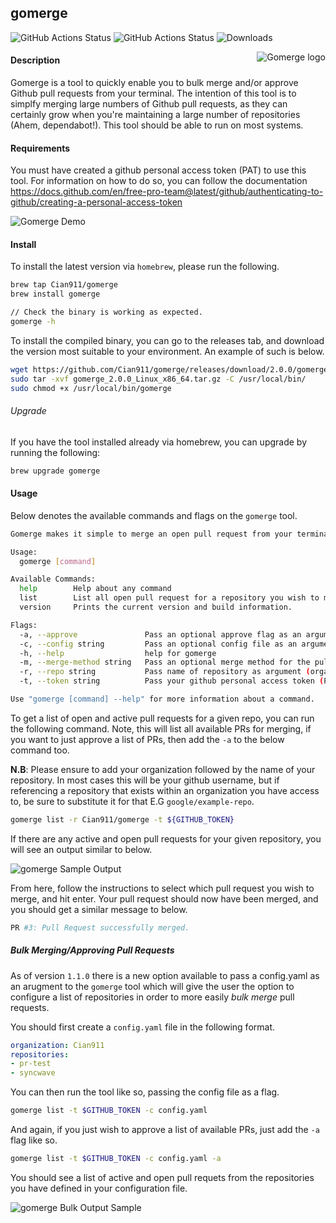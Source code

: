 ## gomerge
![GitHub Actions Status](https://github.com/Cian911/gomerge/workflows/Release/badge.svg) ![GitHub Actions Status](https://github.com/Cian911/gomerge/workflows/Test/badge.svg) ![Downloads](https://img.shields.io/github/downloads/cian911/gomerge/total.svg)

<p align="center">
  <img style="float: right;" src="sample/gomerge-gopher.png" alt="Gomerge logo"/>
</p>

#### Description
Gomerge is a tool to quickly enable you to bulk merge and/or approve Github pull requests from your terminal. The intention of this tool is to simplfy merging large numbers of Github pull requests, as they can certainly grow when you're maintaining a large number of repositories (Ahem, dependabot!). This tool should be able to run on most systems.

#### Requirements

You must have created a github personal access token (PAT) to use this tool. For information on how to do so, you can follow the documentation https://docs.github.com/en/free-pro-team@latest/github/authenticating-to-github/creating-a-personal-access-token

![Gomerge Demo](https://i.imgur.com/2vX6ty3.gif)

#### Install 

To install the latest version via `homebrew`, please run the following.

```bash
brew tap Cian911/gomerge
brew install gomerge

// Check the binary is working as expected.
gomerge -h
```

To install the compiled binary, you can go to the releases tab, and download the version most suitable to your environment. An example of such is below.

```bash
wget https://github.com/Cian911/gomerge/releases/download/2.0.0/gomerge_2.0.0_Linux_x86_64.tar.gz
sudo tar -xvf gomerge_2.0.0_Linux_x86_64.tar.gz -C /usr/local/bin/
sudo chmod +x /usr/local/bin/gomerge
```

###### Upgrade

If you have the tool installed already via homebrew, you can upgrade by running the following:
```bash
brew upgrade gomerge
```

#### Usage

Below denotes the available commands and flags on the `gomerge` tool.

```bash
Gomerge makes it simple to merge an open pull request from your terminal.

Usage:
  gomerge [command]

Available Commands:
  help        Help about any command
  list        List all open pull request for a repository you wish to merge.
  version     Prints the current version and build information.

Flags:
  -a, --approve               Pass an optional approve flag as an argument which will only approve and not merge selected repos.
  -c, --config string         Pass an optional config file as an argument with list of repositories.
  -h, --help                  help for gomerge
  -m, --merge-method string   Pass an optional merge method for the pull request (merge [default], squash, rebase).
  -r, --repo string           Pass name of repository as argument (organization/repo).
  -t, --token string          Pass your github personal access token (PAT).

Use "gomerge [command] --help" for more information about a command.
```

To get a list of open and active pull requests for a given repo, you can run the following command. Note, this will list all available PRs for merging, if you want to just approve a list of PRs, then add the `-a` to the below command too.

**N.B**: Please ensure to add your organization followed by the name of your repository. In most cases this will be your github username, but if referencing a repository that exists within an organization you have access to, be sure to substitute it for that E.G `google/example-repo`.

```bash
gomerge list -r Cian911/gomerge -t ${GITHUB_TOKEN}
```

If there are any active and open pull requests for your given repository, you will see an output similar to below.

![gomerge Sample Output](https://i.imgur.com/UIsiEGd.png)

From here, follow the instructions to select which pull request you wish to merge, and hit enter. Your pull request should now have been merged, and you should get a similar message to below.

```bash
PR #3: Pull Request successfully merged.
```

##### Bulk Merging/Approving Pull Requests

As of version `1.1.0` there is a new option available to pass a config.yaml as an arugment to the `gomerge` tool which will give the user the option to configure a list of repositories in order to more easily _bulk merge_ pull requests.

You should first create a `config.yaml` file in the following format.

```yaml
organization: Cian911
repositories:
- pr-test
- syncwave
```

You can then run the tool like so, passing the config file as a flag.

```bash
gomerge list -t $GITHUB_TOKEN -c config.yaml
```

And again, if you just wish to approve a list of available PRs, just add the `-a` flag like so.

```bash
gomerge list -t $GITHUB_TOKEN -c config.yaml -a
```

You should see a list of active and open pull requets from the repositories you have defined in your configuration file.

![gomerge Bulk Output Sample](https://imgur.com/zROhCYV.png)
